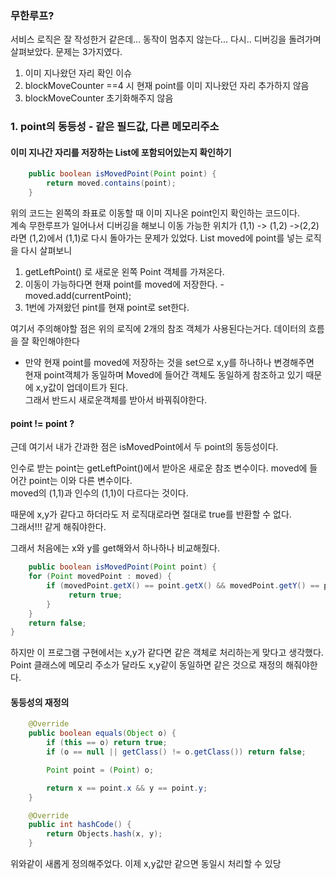 ### 무한루프?
서비스 로직은 잘 작성한거 같은데... 동작이 멈추지 않는다...
다시.. 디버깅을 돌려가며 살펴보았다.
문제는 3가지였다.
1. 이미 지나왔던 자리 확인 이슈
2. blockMoveCounter ==4 시 현재 point를 이미 지나왔던 자리 추가하지 않음
3. blockMoveCounter 초기화해주지 않음

### 1. point의 동등성 - 같은 필드값, 다른 메모리주소
#### 이미 지나간 자리를 저장하는 List<Point>에 포함되어있는지 확인하기
```java
    public boolean isMovedPoint(Point point) {
        return moved.contains(point);
    }
```
위의 코드는 왼쪽의 좌표로 이동할 때 이미 지나온 point인지 확인하는 코드이다.  
계속 무한루프가 일어나서 디버깅을 해보니 이동 가능한 위치가 (1,1) -> (1,2) ->(2,2)라면
(1,2)에서 (1,1)로 다시 돌아가는 문제가 있었다.
List<Point> moved에 point를 넣는 로직을 다시 살펴보니


1. getLeftPoint() 로 새로운 왼쪽 Point 객체를 가져온다.
2. 이동이 가능하다면 현재 point를 moved에 저장한다. - moved.add(currentPoint);
3. 1번에 가져왔던 pint를 현재 point로 set한다.

여기서 주의해야할 점은 위의 로직에 2개의 참조 객체가 사용된다는거다. 데이터의 흐름을 잘 확인해야한다
- 만약 현재 point를 moved에 저장하는 것을 set으로 x,y를 하나하나 변경해주면  
현재 point객체가 동일하며 Moved에 들어간 객체도 동일하게 참조하고 있기 때문에 x,y값이 업데이트가 된다.  
그래서 반드시 새로운객체를 받아서 바꿔줘야한다.

#### point != point ?
근데 여기서 내가 간과한 점은 isMovedPoint에서 두 point의 동등성이다.

인수로 받는 point는 getLeftPoint()에서 받아온 새로운 참조 변수이다. moved에 들어간 point는 이와 다른 변수이다.  
moved의 (1,1)과 인수의 (1,1)이 다르다는 것이다.

때문에 x,y가 같다고 하더라도 저 로직대로라면 절대로 true를 반환할 수 없다.  
그래서!!! 같게 해줘야한다.


그래서 처음에는 x와 y를 get해와서 하나하나 비교해줬다.
```java
    public boolean isMovedPoint(Point point) {
    for (Point movedPoint : moved) {
        if (movedPoint.getX() == point.getX() && movedPoint.getY() == point.getY()) {
             return true;
        }
    }
    return false;
}
```

하지만 이 프로그램 구현에서는 x,y가 같다면 같은 객체로 처리하는게 맞다고 생각했다. 
Point 클래스에 메모리 주소가 달라도 x,y같이 동일하면 같은 것으로 재정의 해줘야한다.

#### 동등성의 재정의
```java
    @Override
    public boolean equals(Object o) {
        if (this == o) return true;  
        if (o == null || getClass() != o.getClass()) return false;  

        Point point = (Point) o; 

        return x == point.x && y == point.y;  
    }

    @Override
    public int hashCode() {
        return Objects.hash(x, y);  
    }
```
위와같이 새롭게 정의해주었다. 이제 x,y값만 같으면 동일시 처리할 수 있당

